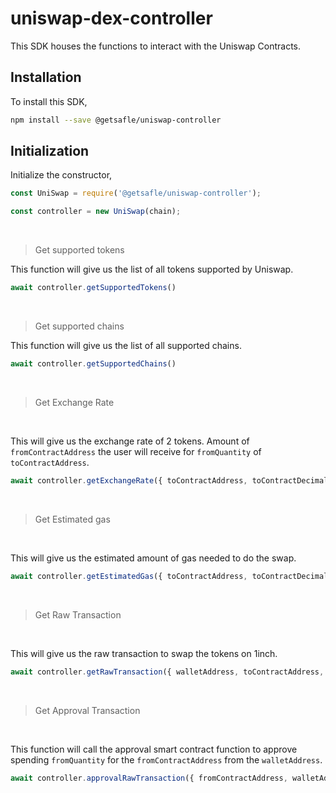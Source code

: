 # uniswap-dex-controller

This SDK houses the functions to interact with the Uniswap Contracts.

## Installation

To install this SDK,

```sh
npm install --save @getsafle/uniswap-controller
```

## Initialization

Initialize the constructor,

```js
const UniSwap = require('@getsafle/uniswap-controller');

const controller = new UniSwap(chain);
```

<br>

> Get supported tokens

This function will give us the list of all tokens supported by Uniswap.

```js
await controller.getSupportedTokens()
```

<br>

> Get supported chains

This function will give us the list of all supported chains.

```js
await controller.getSupportedChains()
```

<br>

> Get Exchange Rate

<br>

This will give us the exchange rate of 2 tokens.
Amount of `fromContractAddress` the user will receive for `fromQuantity` of `toContractAddress`.

```js
await controller.getExchangeRate({ toContractAddress, toContractDecimal, fromContractAddress, fromContractDecimal, fromQuantity, slippageTolerance })
```

<br>

> Get Estimated gas

<br>

This will give us the estimated amount of gas needed to do the swap.

```js
await controller.getEstimatedGas({ toContractAddress, toContractDecimal, fromContractAddress, fromContractDecimal, fromQuantity, slippageTolerance })
```

<br>

> Get Raw Transaction

<br>

This will give us the raw transaction to swap the tokens on 1inch.

```js
await controller.getRawTransaction({ walletAddress, toContractAddress, toContractDecimal, fromContractAddress, fromContractDecimal, toQuantity, fromQuantity, slippageTolerance })
```

<br>

> Get Approval Transaction

<br>

This function will call the approval smart contract function to approve spending `fromQuantity` for the `fromContractAddress` from the `walletAddress`.

```js
await controller.approvalRawTransaction({ fromContractAddress, walletAddress, fromQuantity })
```
